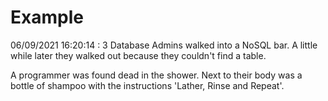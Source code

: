 # Example

<!-- replace-with-date starts -->
06/09/2021 16:20:14 : 3 Database Admins walked into a NoSQL bar. A little while later they walked out because they couldn't find a table.
<!-- replace-with-date ends -->

<!-- replace-with-joke starts -->
A programmer was found dead in the shower. Next to their body was a bottle of shampoo with the instructions 'Lather, Rinse and Repeat'.
<!-- replace-with-joke ends -->